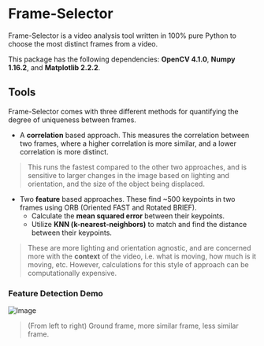 # Frame-Selector
Frame-Selector is a video analysis tool written in 100% pure Python to choose the most distinct frames from a video.

This package has the following dependencies: **OpenCV 4.1.0**, **Numpy 1.16.2**, and **Matplotlib 2.2.2**.

## Tools 

Frame-Selector comes with three different methods for quantifying the degree of uniqueness between frames.

 - A **correlation** based approach. This measures the correlation between two frames, where a higher correlation is more similar, and a lower correlation is more distinct.
> This runs the fastest compared to the other two approaches, and is sensitive to larger changes in the image based on lighting and orientation, and the size of the object being displaced.
 - Two **feature** based approaches. These find ~500 keypoints in two frames using ORB (Oriented FAST and Rotated BRIEF).
	 - Calculate the **mean squared error** between their keypoints.
	 - Utilize **KNN (k-nearest-neighbors)** to match and find the distance between their keypoints.
> These are more lighting and orientation agnostic, and are concerned more with the **context** of the video, i.e. what is moving, how much is it moving, etc. However, calculations for this style of approach can be computationally expensive.

### Feature Detection Demo
![Image](https://raw.githubusercontent.com/vitae-gravitas/Frame-Selector/master/README/features.png)
> (From left to right) Ground frame, more similar frame, less similar frame.


